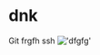 # dnk

Git  frgfh ssh !['dfgfg'](https://dit.urfu.ru/fileadmin/user_upload/site_15560/blog/programmer1.jpg)